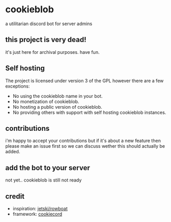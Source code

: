 # cookieblob

a utilitarian discord bot for server admins

## this project is very dead!

it's just here for archival purposes. have fun.

## Self hosting

The project is licensed under version 3 of the GPL however there are a few exceptions:

-   No using the cookieblob name in your bot.
-   No monetization of cookieblob.
-   No hosting a public version of cookieblob.
-   No providing others with support with self hosting cookieblob instances.

## contributions

i'm happy to accept your contributions but if it's about a new feature then please make an issue first so we can discuss wether this should actually be added.

## add the bot to your server

not yet.. cookieblob is still not ready

## credit

-   inspiration: [jetski/rowboat](https://github.com/ThaTiemsz/jetski)
-   framework: [cookiecord](https://cookiecord.js.org)
